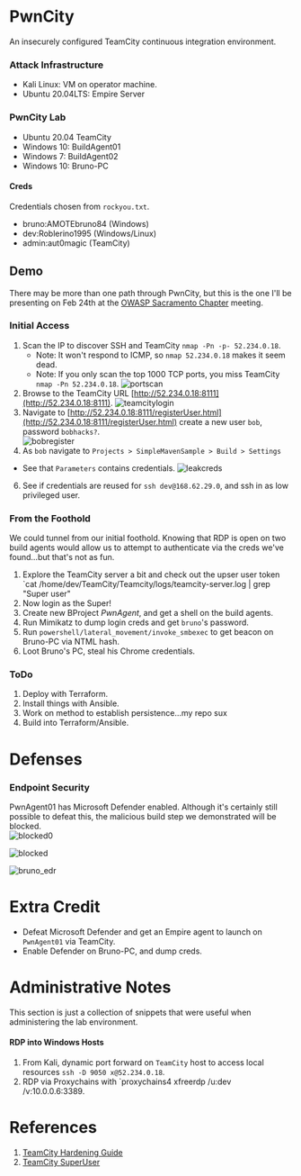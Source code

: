 # PwnCity
An insecurely configured TeamCity continuous integration environment. 

### Attack Infrastructure
* Kali Linux:      VM on operator machine.
* Ubuntu 20.04LTS: Empire Server

### PwnCity Lab
* Ubuntu 20.04  TeamCity
* Windows 10:   BuildAgent01
* Windows 7:    BuildAgent02
* Windows 10:   Bruno-PC 

#### Creds
Credentials chosen from `rockyou.txt`.  
* bruno:AMOTEbruno84  (Windows)
* dev:Roblerino1995 (Windows/Linux)
* admin:aut0magic (TeamCity)


## Demo
There may be more than one path through PwnCity, but this is the one I'll be presenting on Feb 24th at the [OWASP Sacramento Chapter](https://owasp.org/www-chapter-sacramento/) meeting.

### Initial Access
1. Scan the IP to discover SSH and TeamCity `nmap -Pn -p- 52.234.0.18`.
   * Note: It won't respond to ICMP, so `nmap 52.234.0.18` makes it seem dead.
   * Note: If you only scan the top 1000 TCP ports, you miss TeamCity `nmap -Pn 52.234.0.18`.
   ![portscan](https://user-images.githubusercontent.com/8961705/155561063-0a8a142d-4675-4b3e-a811-acc53b561339.png)  
2. Browse to the TeamCity URL [http://52.234.0.18:8111](http://52.234.0.18:8111).
    ![teamcitylogin](https://user-images.githubusercontent.com/8961705/155561509-4260185a-2f67-48b2-a4d9-b66b0ea4c79f.png)
4. Navigate to [http://52.234.0.18:8111/registerUser.html](http://52.234.0.18:8111/registerUser.html) create a new user `bob`, password `bobhacks?`.  
![bobregister](https://user-images.githubusercontent.com/8961705/155562055-8fadb90b-0718-4070-93c2-708465b92a4e.png)
5. As `bob` navigate to `Projects > SimpleMavenSample > Build > Settings` 
  * See that `Parameters` contains credentials. 
  ![leakcreds](https://user-images.githubusercontent.com/8961705/155563479-e85fdc1a-5c4c-4bcf-b339-8a93fd093533.png)
6. See if credentials are reused for `ssh dev@168.62.29.0`, and ssh in as low privileged user. 

### From the Foothold
We could tunnel from our initial foothold. Knowing that RDP is open on two build agents would allow us to attempt to authenticate via the creds we've found...but that's not as fun.
1. Explore the TeamCity server a bit and check out the upser user token `cat /home/dev/TeamCity/Teamcity/logs/teamcity-server.log | grep "Super user"
2. Now login as the Super!
3. Create new BProject *PwnAgent*, and get a shell on the build agents.
4. Run Mimikatz to dump login creds and get `bruno`'s password.
5. Run `powershell/lateral_movement/invoke_smbexec` to get beacon on Bruno-PC via NTML hash.
6. Loot Bruno's PC, steal his Chrome credentials.


### ToDo
1. Deploy with Terraform.
2. Install things with Ansible.
4. Work on method to establish persistence...my repo sux
5. Build into Terraform/Ansible.



# Defenses

### Endpoint Security
PwnAgent01 has Microsoft Defender enabled. Although it's certainly still possible to defeat this, the malicious build step we demonstrated will be blocked.  
![blocked0](https://user-images.githubusercontent.com/8961705/155248314-9d28ef64-1a5f-4abf-aceb-448158efa4ea.png)  

![blocked](https://user-images.githubusercontent.com/8961705/155248281-6b07edea-04cb-42d8-934c-7c26f0f4259f.png)  

![bruno_edr](https://user-images.githubusercontent.com/8961705/155440006-10a0cc2d-fd86-4239-a2c2-0c6f7ed96c26.png)



# Extra Credit
* Defeat Microsoft Defender and get an Empire agent to launch on `PwnAgent01` via TeamCity.
* Enable Defender on Bruno-PC, and dump creds. 


# Administrative Notes  
This section is just a collection of snippets that were useful when administering the lab environment.  

#### RDP into Windows Hosts  
1. From Kali, dynamic port forward on `TeamCity` host to access local resources `ssh -D 9050 x@52.234.0.18`.  
2. RDP via Proxychains with `proxychains4 xfreerdp /u:dev /v:10.0.0.6:3389.



# References
1. [TeamCity Hardening Guide](https://blog.jetbrains.com/teamcity/2021/02/hardening-your-teamcity-server/)
2. [TeamCity SuperUser](https://www.jetbrains.com/help/teamcity/super-user.html)


